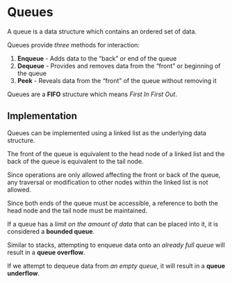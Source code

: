 # Queues
A queue is a data structure which contains an ordered set of data.

Queues provide _three_ methods for interaction:

1. **Enqueue** - Adds data to the “back” or end of the queue
2. **Dequeue** - Provides and removes data from the “front” or beginning of the queue
3. **Peek** - Reveals data from the “front” of the queue without removing it

Queues are a **FIFO** structure which means _First In First Out_.

## Implementation
Queues can be implemented using a linked list as the underlying data structure. 

The front of the queue is equivalent to the head node of a linked list and the back of the queue is equivalent to the tail node.

Since operations are only allowed affecting the front or back of the queue, any traversal or modification to other nodes within the linked list is not allowed. 

Since both ends of the queue must be accessible, a reference to both the head node and the tail node must be maintained.

If a queue has a _limit on the amount of data_ that can be placed into it, it is considered a **bounded queue**.

Similar to stacks, attempting to enqueue data onto an _already full queue_ will result in a **queue overflow**. 

If we attempt to dequeue data from _an empty queue_, it will result in a **queue underflow**.

